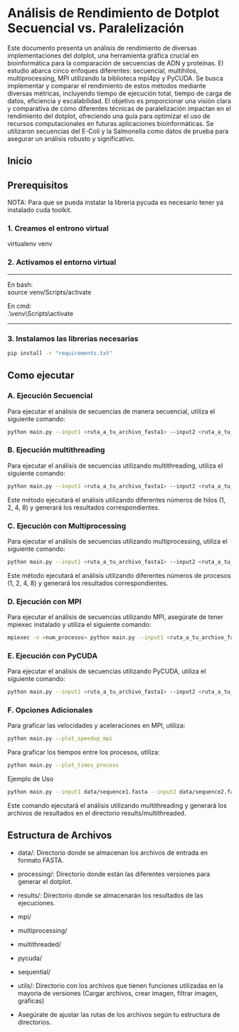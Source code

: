 
# Análisis de Rendimiento de Dotplot Secuencial vs. Paralelización

Este documento presenta un análisis de rendimiento de diversas implementaciones del dotplot, una herramienta gráfica crucial en bioinformática para la comparación de secuencias de ADN y proteínas. El estudio abarca cinco enfoques diferentes: secuencial, multihilos, multiprocessing, MPI utilizando la biblioteca mpi4py y PyCUDA. Se busca implementar y comparar el rendimiento de estos métodos mediante diversas métricas, incluyendo tiempo de ejecución total, tiempo de carga de datos, eficiencia y escalabilidad. El objetivo es proporcionar una visión clara y comparativa de cómo diferentes técnicas de paralelización impactan en el rendimiento del dotplot, ofreciendo una guía para optimizar el uso de recursos computacionales en futuras aplicaciones bioinformáticas. Se utilizaron secuencias del E-Coli y la Salmonella como datos de prueba para asegurar un análisis robusto y significativo.


## Inicio

## Prerequisitos
NOTA: Para que se pueda instalar la libreria pycuda es necesario tener ya instalado cuda toolkit.

### 1. Creamos el entrono virtual

virtualenv venv

### 2. Activamos el entorno virtual

-----------------------------

En bash:<br>
source venv/Scripts/activate

En cmd:<br>
.\venv\Scripts\activate

-----------------------------

### 3. Instalamos las librerias necesarias
```bash
pip install -r "requirements.txt"
```
## Como ejecutar

### A. Ejecución Secuencial
Para ejecutar el análisis de secuencias de manera secuencial, utiliza el siguiente comando:

```bash
python main.py --input1 <ruta_a_tu_archivo_fasta1> --input2 <ruta_a_tu_archivo_fasta2> --use_sequential
```

### B. Ejecución multithreading
Para ejecutar el análisis de secuencias utilizando multithreading, utiliza el siguiente comando:

```bash
python main.py --input1 <ruta_a_tu_archivo_fasta1> --input2 <ruta_a_tu_archivo_fasta2> --use_multithreaded
```
Este método ejecutará el análisis utilizando diferentes números de hilos (1, 2, 4, 8) y generará los resultados correspondientes.

### C. Ejecución con Multiprocessing
Para ejecutar el análisis de secuencias utilizando multiprocessing, utiliza el siguiente comando:

```bash
python main.py --input1 <ruta_a_tu_archivo_fasta1> --input2 <ruta_a_tu_archivo_fasta2> --use_multiprocessing
```
Este método ejecutará el análisis utilizando diferentes números de procesos (1, 2, 4, 8) y generará los resultados correspondientes.

### D. Ejecución con MPI
Para ejecutar el análisis de secuencias utilizando MPI, asegúrate de tener mpiexec instalado y utiliza el siguiente comando:

```bash
mpiexec -n <num_procesos> python main.py --input1 <ruta_a_tu_archivo_fasta1> --input2 <ruta_a_tu_archivo_fasta2> --use_mpi
```

### E. Ejecución con PyCUDA
Para ejecutar el análisis de secuencias utilizando PyCUDA, utiliza el siguiente comando:

```bash
python main.py --input1 <ruta_a_tu_archivo_fasta1> --input2 <ruta_a_tu_archivo_fasta2> --use_pycuda
```

### F. Opciones Adicionales
Para graficar las velocidades y aceleraciones en MPI, utiliza:
```bash
python main.py --plot_speedup_mpi
```
Para graficar los tiempos entre los procesos, utiliza:
```bash
python main.py --plot_times_process
```
Ejemplo de Uso
```bash
python main.py --input1 data/sequence1.fasta --input2 data/sequence2.fasta --use_multithreaded
```
Este comando ejecutará el análisis utilizando multithreading y generará los archivos de resultados en el directorio results/multithreaded.

## Estructura de Archivos
* data/: Directorio donde se almacenan los archivos de entrada en formato FASTA.
* processing/: Directorio donde están las diferentes versiones para generar el dotplot.
* results/: Directorio donde se almacenarán los resultados de las ejecuciones.
* mpi/
* multiprocessing/
* multithreaded/
* pycuda/
* sequential/
* utils/: Directorio con los archivos que tienen funciones utilizadas en la mayoria de versiones (Cargar archivos, crear imagen, filtrar imagen, graficas)

* Asegúrate de ajustar las rutas de los archivos según tu estructura de directorios.
